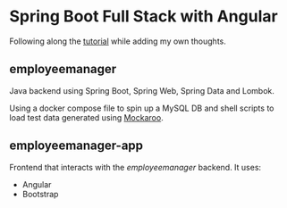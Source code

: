 # Spring Boot Full Stack with Angular

Following along the [tutorial](https://www.youtube.com/watch?v=Gx4iBLKLVHk) while adding my own thoughts.

## employeemanager

Java backend using Spring Boot, Spring Web, Spring Data and Lombok.

Using a docker compose file to spin up a MySQL DB and shell scripts to load test data generated using [Mockaroo](https://www.mockaroo.com/).

## employeemanager-app

Frontend that interacts with the *employeemanager* backend. It uses:
* Angular
* Bootstrap